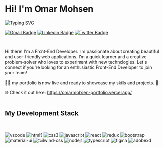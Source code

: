 # Hi! I'm Omar Mohsen
[![Typing SVG](https://readme-typing-svg.herokuapp.com?font=Verdana&color=00A5F7&vCenter=true&lines=Frontend+Developer;++And+UI+Designer)](https://git.io/typing-svg)

[![Gmail Badge](https://img.shields.io/badge/-Mail-f00?style=flat-square&logo=Gmail&logoColor=white&link=mailto:omar33mohsen@gmail.com)](mailto:omar33mohsen@gmail.com) 
[![Linkedin Badge](https://img.shields.io/badge/-Linkedin-0072b1?style=flat-square&logo=Linkedin&logoColor=white&link=https://www.linkedin.com/in/omar-mohsen-5547a7281/)](https://www.linkedin.com/in/omar-mohsen-5547a7281/) [![Twitter Badge](https://img.shields.io/badge/-Twitter-00acee?style=flat-square&logo=twitter&logoColor=white&link=https://twitter.com/Omar07815749)](https://twitter.com/Omar07815749) 

<br>

Hi there! I'm a Front-End Developer. I'm passionate about creating beautiful and user-friendly web applications. I'm a quick learner and a creative problem-solver who loves to experiment with new technologies. Let's connect if you're looking for an enthusiastic Front-End Developer to join your team!
<br>
<br>
👨‍💻 my portfolio is now live and ready to showcase my skills and projects. 🌟

🌐 Check it out here: https://omarmohsen-portfolio.vercel.app/
<br>
<br>

## My Development Stack
<br>

![vscode](https://img.shields.io/badge/VSCODE-007acc?logo=visual-studio-code&logoColor=white&style=flat-square)
![html5](https://img.shields.io/badge/HTML5-tomato?logo=HTML5&logoColor=white&style=flat-square)
![css3](https://img.shields.io/badge/CSS3-dodgerblue?logo=CSS3&logoColor=white&style=flat-square)
![javascript](https://img.shields.io/badge/JavaScript-gold?logo=Javascript&logoColor=393939&style=flat-square)
![react](https://img.shields.io/badge/React-61daf8?logo=React&logoColor=393939&style=flat-square)
![redux](https://img.shields.io/badge/Redux-purple?logo=Redux&logoColor=white&style=flat-square)
![bootstrap](https://img.shields.io/badge/Bootstrap-slateblue?logo=Bootstrap&logoColor=white&style=flat-square)
![material-ui](https://img.shields.io/badge/Material_UI-0081cb?logo=Material-UI&logoColor=white&style=flat-square)
![tailwind-css](https://img.shields.io/badge/Tailwind_CSS-38b2ac?logo=Tailwind-css&logoColor=white&style=flat-square)
![nodejs](https://img.shields.io/badge/NodeJS-339933?logo=node-dot-js&logoColor=white&style=flat-square)
![typescript](https://img.shields.io/badge/Typescript-3178c6?logo=typescript&logoColor=white&style=flat-square)
![figma](https://img.shields.io/badge/Figma-f24e1e?logo=Figma&logoColor=white&style=flat-square)
![adobexd](https://img.shields.io/badge/AdobeXD-ff61f6?logo=adobe-xd&logoColor=white&style=flat-square)
<br>
